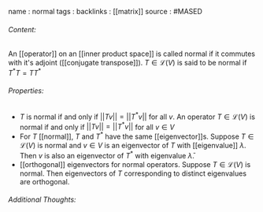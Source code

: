 name : normal
tags : 
backlinks : [[matrix]]
source : #MASED 

###### Content:
 An [[operator]] on an [[inner product space]] is called normal if it commutes with it's adjoint ([[conjugate transpose]]). $T \in \mathcal{L}(V)$ is said to be normal if $T^*T = TT^*$

###### Properties:
- $T$ is normal if and only if $||Tv|| = ||T^*v||$ for all $v$. An operator $T \in \mathcal{L}(V)$ is normal if and only if $||Tv|| = ||T^*v||$ for all $v \in V$
- For $T$ [[normal]], $T$ and $T^*$ have the same [[eigenvector]]s. Suppose $T \in \mathcal{L}(V)$ is normal and $v \in V$ is an eigenvector of $T$ with [[eigenvalue]] $\lambda$. Then $v$ is also an eigenvector of $T^*$ with eigenvalue $\bar \lambda$.
- [[orthogonal]] eigenvectors for normal operators. Suppose $T \in \mathcal{L}(V)$ is normal. Then eigenvectors of $T$ corresponding to distinct eigenvalues are orthogonal.

###### Additional Thoughts:
